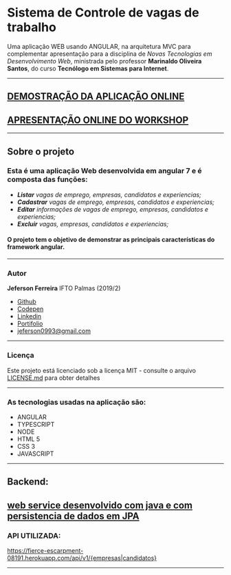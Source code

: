 # Sistema de Controle de vagas de trabalho

Uma aplicação WEB usando ANGULAR, na arquitetura MVC para complementar apresentação para a disciplina de *Novas Tecnologias em Desenvolvimento Web*, ministrada pelo professor **Marinaldo Oliveira Santos**, do curso **Tecnólogo em Sistemas para Internet**.

***
## [DEMOSTRAÇÃO DA APLICAÇÃO ONLINE](https://jeferson0993.github.io/AngularWorkShop/)

## [APRESENTAÇÃO ONLINE DO WORKSHOP](http://bit.do/angularjf)
***

## Sobre o projeto

### Esta é uma aplicação Web desenvolvida em angular 7 e é composta das funções:

* ***Listar** vagas de emprego, empresas, candidatos e experiencias;*
* ***Cadastrar** vagas de emprego, empresas, candidatos e experiencias;*
* ***Editar** informações de vagas de emprego, empresas, candidatos e experiencias;*
* ***Excluir** vagas, empresas, candidatos e experiencias;*

#### O projeto tem o objetivo de demonstrar as principais características do framework angular.

***

### Autor

**Jeferson Ferreira** IFTO Palmas (2019/2)

* [Github](https://github.com/jeferson0993)
* [Codepen](https://codepen.io/jeferson0993)
* [Linkedin](https://www.linkedin.com/in/jeferson0993)
* [Portifolio](http://www.jeferson.gq)
* jeferson0993@gmail.com

---

### Licença
Este projeto está licenciado sob a licença MIT - consulte o arquivo [LICENSE.md](LICENSE) para obter detalhes

---

### As tecnologias usadas na aplicação são:

* ANGULAR
* TYPESCRIPT
* NODE
* HTML 5
* CSS 3
* JAVASCRIPT

---

## Backend:

## [web service desenvolvido com java e com persistencia de dados em JPA](https://github.com/jeferson0993/Web-Service-REST-java)

### API UTILIZADA:
https://fierce-escarpment-08191.herokuapp.com/api/v1/{empresas|candidatos}

---
